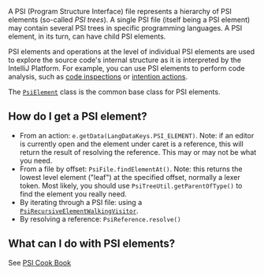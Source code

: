 [//]: # (title: PSI Elements)

<!-- Copyright 2000-2022 JetBrains s.r.o. and other contributors. Use of this source code is governed by the Apache 2.0 license that can be found in the LICENSE file. -->

A PSI (Program Structure Interface) file represents a hierarchy of PSI elements (so-called _PSI trees_).
A single PSI file (itself being a PSI element) may contain several PSI trees in specific programming languages.
A PSI element, in its turn, can have child PSI elements.

PSI elements and operations at the level of individual PSI elements are used to explore the source code's internal structure as it is interpreted by the IntelliJ Platform.
For example, you can use PSI elements to perform code analysis, such as [code inspections](https://www.jetbrains.com/help/idea/code-inspection.html) or [intention actions](https://www.jetbrains.com/idea/help/intention-actions.html).

The [`PsiElement`](upsource:///platform/core-api/src/com/intellij/psi/PsiElement.java) class is the common base class for PSI elements.

## How do I get a PSI element?

* From an action: `e.getData(LangDataKeys.PSI_ELEMENT)`.
  Note: if an editor is currently open and the element under caret is a reference, this will return the result of resolving the reference.
  This may or may not be what you need.
* From a file by offset: `PsiFile.findElementAt()`.
  Note: this returns the lowest level element  ("leaf") at the specified offset, normally a lexer token.
  Most likely, you should use `PsiTreeUtil.getParentOfType()` to find the element you really need.
* By iterating through a PSI file: using a [`PsiRecursiveElementWalkingVisitor`](upsource:///platform/core-api/src/com/intellij/psi/PsiRecursiveElementWalkingVisitor.java).
* By resolving a reference: `PsiReference.resolve()`

## What can I do with PSI elements?

See [PSI Cook Book](psi_cookbook.md)